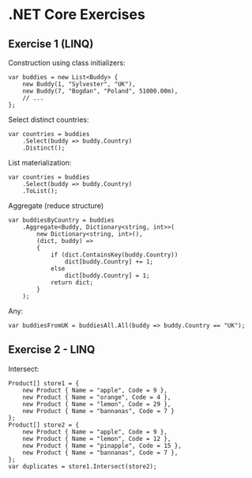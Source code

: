 # .NET Core Exercises

## Exercise 1 (LINQ)

Construction using class initializers:
```
var buddies = new List<Buddy> {
    new Buddy(1, "Sylvester", "UK"),
    new Buddy(7, "Bogdan", "Poland", 51000.00m),
    // ...
};
```

Select distinct countries:

```
var countries = buddies
    .Select(buddy => buddy.Country)
    .Distinct();
```

List materialization:

```
var countries = buddies
    .Select(buddy => buddy.Country)
    .ToList();
```

Aggregate (reduce structure)

```
var buddiesByCountry = buddies
    .Aggregate<Buddy, Dictionary<string, int>>(
        new Dictionary<string, int>(),
        (dict, buddy) =>
        {
            if (dict.ContainsKey(buddy.Country))
                dict[buddy.Country] += 1;
            else
                dict[buddy.Country] = 1;
            return dict;
        }
    );
```

Any:

```
var buddiesFromUK = buddiesAll.All(buddy => buddy.Country == "UK");
```

## Exercise 2 - LINQ

Intersect:

```
Product[] store1 = {
    new Product { Name = "apple", Code = 9 },
    new Product { Name = "orange", Code = 4 }, 
    new Product { Name = "lemon", Code = 29 }, 
    new Product { Name = "bannanas", Code = 7 } 
};
Product[] store2 = {
    new Product { Name = "apple", Code = 9 },
    new Product { Name = "lemon", Code = 12 }, 
    new Product { Name = "pinapple", Code = 15 },
    new Product { Name = "bannanas", Code = 7 },
};
var duplicates = store1.Intersect(store2);
```
